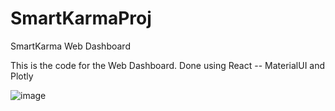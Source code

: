 # SmartKarmaProj
SmartKarma Web Dashboard

This is the code for the Web Dashboard.
Done using React -- MaterialUI and Plotly

![image](https://user-images.githubusercontent.com/51377600/68012086-0ccc0e80-fcc4-11e9-9f4a-cced9bf2ad06.png)
